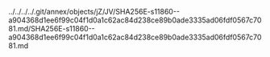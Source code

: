 ../../../../.git/annex/objects/jZ/JV/SHA256E-s11860--a904368d1ee6f99c04f1d0a1c62ac84d238ce89b0ade3335ad06fdf0567c7081.md/SHA256E-s11860--a904368d1ee6f99c04f1d0a1c62ac84d238ce89b0ade3335ad06fdf0567c7081.md